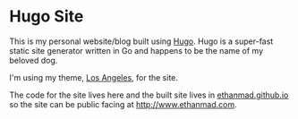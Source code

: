 # Hugo Site
  This is my personal website/blog built using [Hugo](http://gohugo.io).
  Hugo is a super-fast static site generator written in Go and happens to be the name of my beloved dog.

  I'm using my theme, [Los Angeles](https://github.com/ethanmad/hugo-theme-losangeles), for the site.

  The code for the site lives here and the built site lives in [ethanmad.github.io](https://github.com/ethanmad/ethanmad.github.io) so the site can be public facing at http://www.ethanmad.com.


